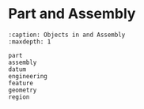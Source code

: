 # Part and Assembly

```{toctree}
:caption: Objects in and Assembly
:maxdepth: 1

part
assembly
datum
engineering
feature
geometry
region
```
